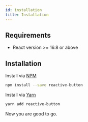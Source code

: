 ```yaml
---
id: installation
title: Installation
---
```


## Requirements

- React version >= 16.8 or above

## Installation

Install via <a href="https://www.npmjs.com/package/reactive-button">NPM</a>
```sh
npm install --save reactive-button
```

Install via <a href="https://yarnpkg.com/package/reactive-button">Yarn</a>
```sh
yarn add reactive-button
```

Now you are good to go.
